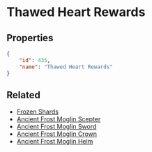 # Thawed Heart Rewards

<no description available>

## Properties

```json
{
    "id": 435,
    "name": "Thawed Heart Rewards"
}
```

## Related

- [Frozen Shards](../items/22264-frozen-shards.md)
- [Ancient Frost Moglin Scepter](../items/22265-ancient-frost-moglin-scepter.md)
- [Ancient Frost Moglin Sword](../items/22266-ancient-frost-moglin-sword.md)
- [Ancient Frost Moglin Crown](../items/22267-ancient-frost-moglin-crown.md)
- [Ancient Frost Moglin Helm](../items/22268-ancient-frost-moglin-helm.md)

